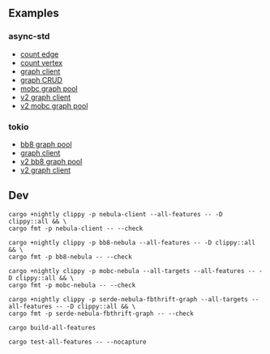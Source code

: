 ## Examples

### async-std

* [count edge](demos/async-std/src/count_edge.rs)
* [count vertex](demos/async-std/src/count_vertex.rs)
* [graph client](demos/async-std/src/graph_client.rs)
* [graph CRUD](demos/async-std/src/graph_crud.rs)
* [mobc graph pool](demos/async-std/src/mobc_graph_pool.rs)
* [v2 graph client](demos/async-std/src/v2_graph_client.rs)
* [v2 mobc graph pool](demos/async-std/src/v2_mobc_graph_pool.rs)

### tokio

* [bb8 graph pool](demos/tokio/src/bb8_graph_pool.rs)
* [graph client](demos/tokio/src/graph_client.rs)
* [v2 bb8 graph pool](demos/tokio/src/v2_bb8_graph_pool.rs)
* [v2 graph client](demos/tokio/src/v2_graph_client.rs)

## Dev

```
cargo +nightly clippy -p nebula-client --all-features -- -D clippy::all && \
cargo fmt -p nebula-client -- --check

cargo +nightly clippy -p bb8-nebula --all-features -- -D clippy::all && \
cargo fmt -p bb8-nebula -- --check

cargo +nightly clippy -p mobc-nebula --all-targets --all-features -- -D clippy::all && \
cargo fmt -p mobc-nebula -- --check

cargo +nightly clippy -p serde-nebula-fbthrift-graph --all-targets --all-features -- -D clippy::all && \
cargo fmt -p serde-nebula-fbthrift-graph -- --check
```

```
cargo build-all-features

cargo test-all-features -- --nocapture
```
